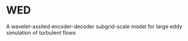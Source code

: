# WED
A wavelet-assited encoder-decoder subgrid-scale model for large eddy simulation of turbulent flows
